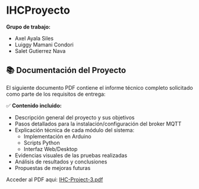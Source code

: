 # IHCProyecto

**Grupo de trabajo:**
- Axel Ayala Siles 
- Luiggy Mamani Condori 
- Salet Gutierrez Nava

## 📚 Documentación del Proyecto

El siguiente documento PDF contiene el informe técnico completo solicitado como parte de los requisitos de entrega:

✅ **Contenido incluido:**
- Descripción general del proyecto y sus objetivos
- Pasos detallados para la instalación/configuración del broker MQTT
- Explicación técnica de cada módulo del sistema:
  - Implementación en Arduino
  - Scripts Python
  - Interfaz Web/Desktop
- Evidencias visuales de las pruebas realizadas
- Análisis de resultados y conclusiones
- Propuestas de mejoras futuras

Acceder al PDF aqui: [IHC-Project-3.pdf](IHC-Project-3.pdf)